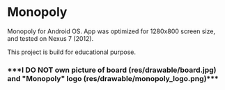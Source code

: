 # Monopoly
Monopoly for Android OS. App was optimized for 1280x800 screen size, and tested on Nexus 7 (2012).

This project is build for educational purpose. 

<h3>***I DO NOT own picture of board (res/drawable/board.jpg) and "Monopoly" logo (res/drawable/monopoly_logo.png)***</h3>
